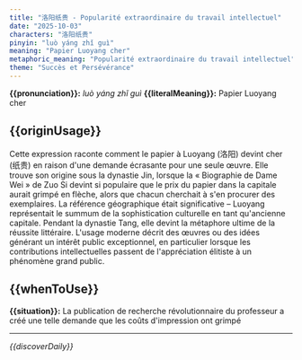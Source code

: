 ```yaml
---
title: "洛阳纸贵 - Popularité extraordinaire du travail intellectuel"
date: "2025-10-03"
characters: "洛阳纸贵"
pinyin: "luò yáng zhǐ guì"
meaning: "Papier Luoyang cher"
metaphoric_meaning: "Popularité extraordinaire du travail intellectuel"
theme: "Succès et Persévérance"
---
```


**{{pronunciation}}:** *luò yáng zhǐ guì*
**{{literalMeaning}}:** Papier Luoyang cher

## {{originUsage}}

Cette expression raconte comment le papier à Luoyang (洛阳) devint cher (纸贵) en raison d'une demande écrasante pour une seule œuvre. Elle trouve son origine sous la dynastie Jin, lorsque la « Biographie de Dame Wei » de Zuo Si devint si populaire que le prix du papier dans la capitale aurait grimpé en flèche, alors que chacun cherchait à s'en procurer des exemplaires. La référence géographique était significative – Luoyang représentait le summum de la sophistication culturelle en tant qu'ancienne capitale. Pendant la dynastie Tang, elle devint la métaphore ultime de la réussite littéraire. L'usage moderne décrit des œuvres ou des idées générant un intérêt public exceptionnel, en particulier lorsque les contributions intellectuelles passent de l'appréciation élitiste à un phénomène grand public.

## {{whenToUse}}

**{{situation}}:** La publication de recherche révolutionnaire du professeur a créé une telle demande que les coûts d'impression ont grimpé

---

*{{discoverDaily}}*
